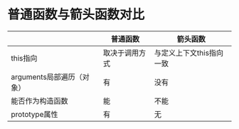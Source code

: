 # 普通函数与箭头函数对比

|                           | 普通函数       | 箭头函数                 |
| ------------------------- | -------------- | ------------------------ |
| this指向                  | 取决于调用方式 | 与定义上下文this指向一致 |
| arguments局部遍历（对象） | 有             | 没有                     |
| 能否作为构造函数          | 能             | 不能                     |
| prototype属性             | 有             | 无                       |

